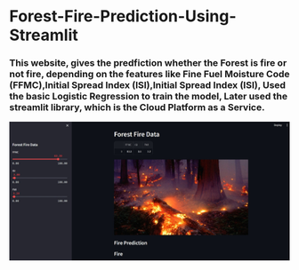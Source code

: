 # Forest-Fire-Prediction-Using-Streamlit

### This website, gives the predfiction whether the Forest is fire or not fire, depending on the features like Fine Fuel Moisture Code (FFMC),Initial Spread Index (ISI),Initial Spread Index (ISI), Used the basic Logistic Regression to train the model, Later used the streamlit library, which is the Cloud Platform as a Service.

![forest_fire](fire.jpeg)
